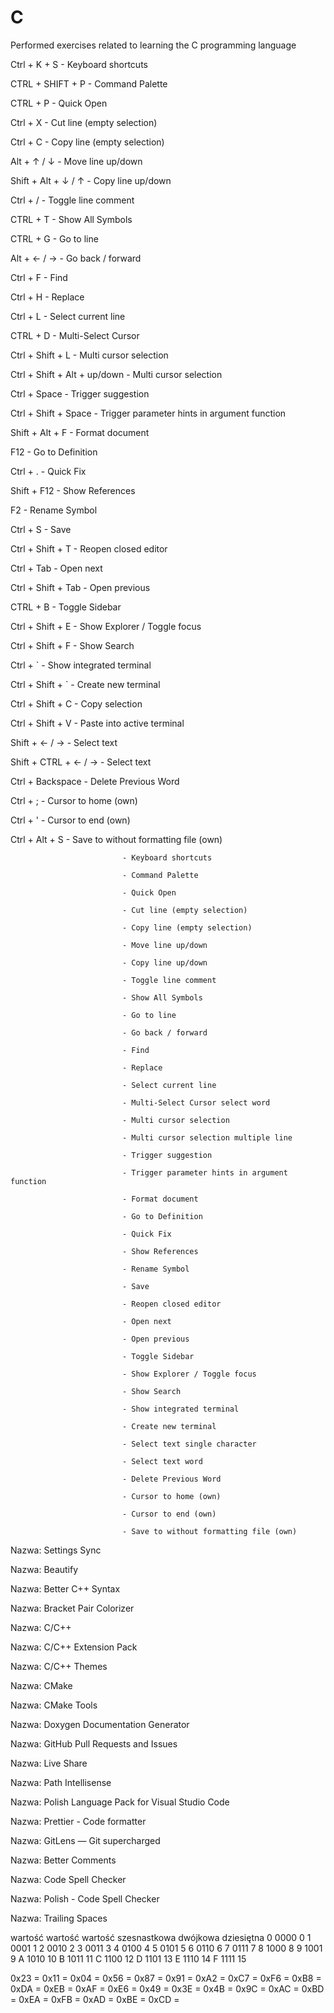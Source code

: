 # C

Performed exercises related to learning the C programming language

<!-- Skróty klawiszowe -->

Ctrl + K + S                 - Keyboard shortcuts

CTRL + SHIFT + P             - Command Palette

CTRL + P                     - Quick Open

Ctrl + X                     - Cut line (empty selection)

Ctrl + C                     - Copy line (empty selection)

Alt  + ↑ / ↓                 - Move line up/down

Shift + Alt + ↓ / ↑          - Copy line up/down

Ctrl + /                     - Toggle line comment

CTRL + T                     - Show All Symbols

CTRL + G                     - Go to line

Alt + ← / →                  - Go back / forward

Ctrl + F                     - Find

Ctrl + H                     - Replace

Ctrl + L                     - Select current line

CTRL + D                     - Multi-Select Cursor

Ctrl + Shift + L             - Multi cursor selection

Ctrl + Shift + Alt + up/down - Multi cursor selection

Ctrl + Space                 - Trigger suggestion

Ctrl + Shift + Space         - Trigger parameter hints in argument function

Shift + Alt + F              - Format document

F12                          - Go to Definition

Ctrl + .                     - Quick Fix

Shift + F12                  - Show References

F2                           - Rename Symbol

Ctrl + S                     - Save

Ctrl + Shift + T             - Reopen closed editor

Ctrl + Tab                   - Open next

Ctrl + Shift + Tab           - Open previous

CTRL + B                     - Toggle Sidebar

Ctrl + Shift + E             - Show Explorer / Toggle focus

Ctrl + Shift + F             - Show Search

Ctrl + `                     - Show integrated terminal

Ctrl + Shift + `             - Create new terminal

Ctrl + Shift + C             - Copy selection

Ctrl + Shift + V             - Paste into active terminal

Shift + ← / →                - Select text

Shift + CTRL + ← / →         - Select text

Ctrl + Backspace             - Delete Previous Word

Ctrl + ;                     - Cursor to home (own)

Ctrl + '                     - Cursor to end (own)

Ctrl + Alt + S               - Save to without formatting file (own)

<!-- ---------------------------------------------------------------------- -->

                             - Keyboard shortcuts

                             - Command Palette

                             - Quick Open

                             - Cut line (empty selection)

                             - Copy line (empty selection)

                             - Move line up/down

                             - Copy line up/down

                             - Toggle line comment

                             - Show All Symbols

                             - Go to line

                             - Go back / forward

                             - Find

                             - Replace

                             - Select current line

                             - Multi-Select Cursor select word

                             - Multi cursor selection

                             - Multi cursor selection multiple line

                             - Trigger suggestion

                             - Trigger parameter hints in argument function

                             - Format document

                             - Go to Definition

                             - Quick Fix

                             - Show References

                             - Rename Symbol

                             - Save

                             - Reopen closed editor

                             - Open next

                             - Open previous

                             - Toggle Sidebar

                             - Show Explorer / Toggle focus

                             - Show Search

                             - Show integrated terminal

                             - Create new terminal

                             - Select text single character

                             - Select text word

                             - Delete Previous Word

                             - Cursor to home (own)

                             - Cursor to end (own)

                             - Save to without formatting file (own)

<!-- Zainstalowane dodatki do Visual studio code -->

Nazwa: Settings Sync

Nazwa: Beautify

Nazwa: Better C++ Syntax

Nazwa: Bracket Pair Colorizer

Nazwa: C/C++

Nazwa: C/C++ Extension Pack

Nazwa: C/C++ Themes

Nazwa: CMake

Nazwa: CMake Tools

Nazwa: Doxygen Documentation Generator

Nazwa: GitHub Pull Requests and Issues

Nazwa: Live Share

Nazwa: Path Intellisense

Nazwa: Polish Language Pack for Visual Studio Code

Nazwa: Prettier - Code formatter

Nazwa: GitLens — Git supercharged

Nazwa: Better Comments

Nazwa: Code Spell Checker

Nazwa: Polish - Code Spell Checker

Nazwa: Trailing Spaces


<!-- Tabelka konwersji szesnastkowej na dwójkową  i dziesiętną -->

wartość         wartość            wartość
szesnastkowa    dwójkowa           dziesiętna
0               0000               0
1               0001               1
2               0010               2
3               0011               3
4               0100               4
5               0101               5
6               0110               6
7               0111               7
8               1000               8
9               1001               9
A               1010               10
B               1011               11
C               1100               12
D               1101               13
E               1110               14
F               1111               15

0x23 = 
0x11 = 
0x04 = 
0x56 = 
0x87 = 
0x91 = 
0xA2 = 
0xC7 = 
0xF6 = 
0xB8 = 
0xDA = 
0xEB = 
0xAF = 
0xE6 = 
0x49 = 
0x3E = 
0x4B = 
0x9C = 
0xAC = 
0xBD = 
0xEA = 
0xFB = 
0xAD = 
0xBE = 
0xCD = 
